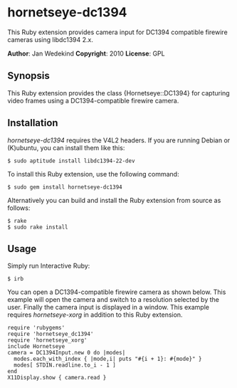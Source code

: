 hornetseye-dc1394
=================
This Ruby extension provides camera input for DC1394 compatible firewire cameras using libdc1394 2.x.

**Author**:       Jan Wedekind
**Copyright**:    2010
**License**:      GPL

Synopsis
--------

This Ruby extension provides the class {Hornetseye::DC1394} for capturing video frames using a DC1394-compatible firewire camera.

Installation
------------
*hornetseye-dc1394* requires the V4L2 headers. If you are running Debian or (K)ubuntu, you can install them like this:

    $ sudo aptitude install libdc1394-22-dev

To install this Ruby extension, use the following command:

    $ sudo gem install hornetseye-dc1394

Alternatively you can build and install the Ruby extension from source as follows:

    $ rake
    $ sudo rake install

Usage
-----

Simply run Interactive Ruby:

    $ irb

You can open a DC1394-compatible firewire camera as shown below. This example will open the camera and switch to a resolution selected by the user. Finally the camera input is displayed in a window. This example requires *hornetseye-xorg* in addition to this Ruby extension.

    require 'rubygems'
    require 'hornetseye_dc1394'
    require 'hornetseye_xorg'
    include Hornetseye
    camera = DC1394Input.new 0 do |modes|
      modes.each_with_index { |mode,i| puts "#{i + 1}: #{mode}" }
      modes[ STDIN.readline.to_i - 1 ]
    end
    X11Display.show { camera.read }

